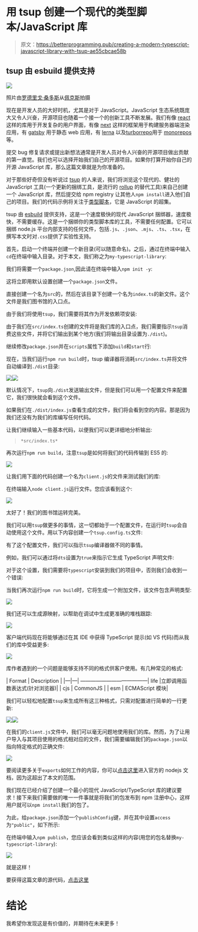 # 用 tsup 创建一个现代的类型脚本/JavaScript 库

> 原文：<https://betterprogramming.pub/creating-a-modern-typescript-javascript-library-with-tsup-ae55cbcae58b>

## tsup 由 esbuild 提供支持

![](img/515d84dd8dc2f116799b761f77b1a5cb.png)

照片由[罗德里戈·桑多斯](https://www.pexels.com/de-de/@rsantos1232?utm_content=attributionCopyText&utm_medium=referral&utm_source=pexels)从[佩克斯](https://www.pexels.com/de-de/foto/arbeitsplatz-mit-modernem-laptop-mit-programmcode-auf-dem-bildschirm-3888151/?utm_content=attributionCopyText&utm_medium=referral&utm_source=pexels)拍摄

现在是开发人员的大好时机，尤其是对于 JavaScript。JavaScript 生态系统既庞大又令人兴奋，开源项目也随着一个接一个的创新工具不断发展。我们有像 [react](https://reactjs.org/) 这样的库用于开发复杂的用户界面，有像 [next](https://nextjs.org/) 这样的框架用于构建服务器端渲染应用，有 [gatsby](https://gatsbyjs.com/) 用于静态 web 应用，有 [lerna](https://lerna.js.org/) 以及[turborrepo](https://turbo.build/repo)用于 [monorepos](https://en.wikipedia.org/wiki/Monorepo) 等。

提交 bug 修复请求或提出新想法通常是开发人员对令人兴奋的开源项目做出贡献的第一直觉。我们也可以选择开始我们自己的开源项目。如果你打算开始你自己的开源 JavaScript 库，那么这篇文章就是为你准备的。

对于那些好奇但没有听说过 [tsup](https://github.com/egoist/tsup) 的人来说，我们将浏览这个现代的、健壮的 JavaScript 工具(一个更新的捆绑工具，是流行的 [rollup](https://rollupjs.org/guide/en/) 的替代工具)来自己创建一个 JavaScript 库，然后提交给 npm registry 让其他人`npm install`进入他们自己的项目。我们的代码示例将关注于[类型脚本](https://www.typescriptlang.org/)，它是 JavaScript 的超集。

tsup 由 [esbuild](https://esbuild.github.io/api/#pure) 提供支持，这是一个速度极快的现代 JavaScript 捆绑器，速度极快，不需要缓存。这是一个捆绑你的类型脚本库的工具，不需要任何配置。它可以捆绑 node.js 平台内部支持的任何文件，包括`.js`、`.json`、`.mjs`、`.ts`、`.tsx`，在撰写本文时对`.css`提供了实验性支持。

首先，启动一个终端并创建一个新目录(可以随意命名)。之后，通过在终端中输入`cd`在终端中输入目录。对于本文，我们称之为`my-typescript-library`:

我们将需要一个`package.json`,因此请在终端中输入`npm init -y`:

这将立即用默认设置创建一个`package.json`文件。

直接创建一个名为`src`的，然后在该目录下创建一个名为`index.ts`的新文件。这个文件是我们图书馆的入口点。

由于我们将使用`tsup`，我们需要将其作为开发依赖项安装:

由于我们在`src/index.ts`创建的文件将是我们库的入口点，我们需要指示`tsup`消费这些文件，并将它们输出到某个地方(我们将输出目录设置为`./dist`)。

继续修改`package.json`并在`scripts`属性下添加`build`和`start`行:

现在，当我们运行`npm run build`时，tsup 编译器将消耗`src/index.ts`并将文件自动编译到`./dist`目录:

![](img/4b8d4fe267edfb249632ee72709452d4.png)![](img/9f36f08eebdf04590a8be0ab4c87f1b6.png)

默认情况下，`tsup`向`./dist`发送输出文件，但是我们可以用一个配置文件来配置它，我们很快就会看到这个文件。

如果我们在`./dist/index.js`查看生成的文件，我们将会看到空的内容。那是因为我们还没有为我们的库编写任何代码。

让我们继续输入一些基本代码，以便我们可以更详细地分析输出:

> `*src/index.ts*`

再次运行`npm run build`，注意`tsup`是如何将我们的代码传输到 ES5 的:

![](img/b07428df565921ff1c0b1ae7c741f027.png)

让我们用下面的代码创建一个名为`client.js`的文件来测试我们的库:

在终端输入`node client.js`运行文件。您应该看到这个:

![](img/ff2a646c7f27188ba3ae5c5f88f62daa.png)

太好了！我们的图书馆运转完美。

我们可以用`tsup`做更多的事情，这一切都始于一个配置文件，在运行时`tsup`会自动使用这个文件。用以下内容创建一个`tsup.config.ts`文件:

有了这个配置文件，我们可以指示`tsup`编译器做不同的事情。

例如，我们可以通过将`dts`设置为`true`来指示它生成 TypeScript 声明文件:

对于这个设置，我们需要将`typescript`安装到我们的项目中，否则我们会收到一个错误:

当我们再次运行`npm run build`时，它将生成一个附加文件，该文件包含声明类型:

![](img/b1c5d5fef2ff081b7b76e5093e59cfae.png)

我们还可以生成源映射，以帮助在调试中生成更准确的堆栈跟踪:

![](img/c6ffa603386dc285657a4605f02408df.png)

客户端代码现在将能够通过在其 IDE 中获得 TypeScript 提示(如 VS 代码)而从我们的库中受益更多:

![](img/7efb281bedeba81d2ea96520380b2043.png)

库作者遇到的一个问题是能够支持不同的格式供客户使用。有几种常见的格式:

| Format | Description | |—|—| —————————————| life |立即调用函数表达式(针对浏览器)| | cjs | CommonJS | | esm | ECMAScript 模块|

我们可以轻松地配置`tsup`来生成所有这三种格式，只需对配置进行简单的一行更新:

![](img/de3c75ec2916f946ac8fa0053db4da89.png)![](img/a12aa92d29132b61ab5019c53b25f178.png)

在我们的`client.js`文件中，我们可以毫无问题地使用我们的库。然而，为了让用户导入与其项目使用的格式相对应的文件，我们需要编辑我们的`package.json`以指向特定格式的正确文件:

![](img/4c5e9bff9bf483edc68dad3d0d8b5bda.png)

要阅读更多关于`exports`如何工作的内容，你可以[点击这里](https://nodejs.org/dist/latest-v18.x/docs/api/packages.html#package-entry-points)进入官方的 nodejs 文档，因为这超出了本文的范围。

我们现在已经介绍了创建一个最小的现代 JavaScript/TypeScript 库的建议要求！接下来我们需要做的唯一一件事就是将我们的包发布到 npm 注册中心，这样用户就可以`npm install`我们的包了。

为此，给`package.json`添加一个`publishConfig`键，并在其中设置`access`为`"public"`，如下所示:

在终端中输入`npm publish`，您应该会看到类似这样的内容(用您的包名替换`my-typescript-library`):

![](img/da0aaa548e15eca39f39a2ee650d349b.png)

就是这样！

要获得这篇文章的源代码，[点击这里](https://github.com/jsmanifest/my-typescript-library)

# 结论

我希望你发现这是有价值的，并期待在未来更多！